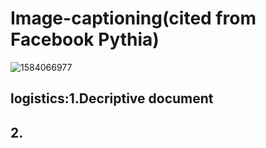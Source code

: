 # Image-captioning(cited from Facebook Pythia)
![1584066977](https://user-images.githubusercontent.com/57643917/76584346-acd34900-64a9-11ea-9931-75ffcce116e3.jpg)
## logistics:1.Decriptive document <br>
##           2. 
